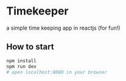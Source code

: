 # Timekeeper
a simple time keeping app in reactjs (for fun!)

## How to start

```bash
npm install
npm run dev
# open localhost:8080 in your browser 
```
